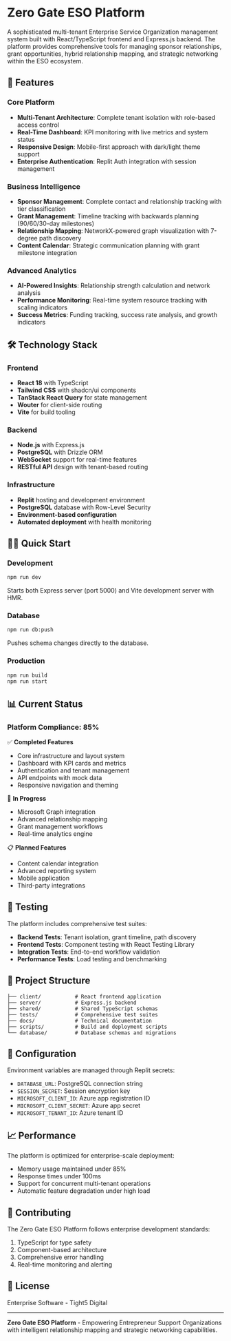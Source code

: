 # Zero Gate ESO Platform

A sophisticated multi-tenant Enterprise Service Organization management system built with React/TypeScript frontend and Express.js backend. The platform provides comprehensive tools for managing sponsor relationships, grant opportunities, hybrid relationship mapping, and strategic networking within the ESO ecosystem.

## 🚀 Features

### Core Platform
- **Multi-Tenant Architecture**: Complete tenant isolation with role-based access control
- **Real-Time Dashboard**: KPI monitoring with live metrics and system status
- **Responsive Design**: Mobile-first approach with dark/light theme support
- **Enterprise Authentication**: Replit Auth integration with session management

### Business Intelligence
- **Sponsor Management**: Complete contact and relationship tracking with tier classification
- **Grant Management**: Timeline tracking with backwards planning (90/60/30-day milestones)
- **Relationship Mapping**: NetworkX-powered graph visualization with 7-degree path discovery
- **Content Calendar**: Strategic communication planning with grant milestone integration

### Advanced Analytics
- **AI-Powered Insights**: Relationship strength calculation and network analysis
- **Performance Monitoring**: Real-time system resource tracking with scaling indicators
- **Success Metrics**: Funding tracking, success rate analysis, and growth indicators

## 🛠 Technology Stack

### Frontend
- **React 18** with TypeScript
- **Tailwind CSS** with shadcn/ui components
- **TanStack React Query** for state management
- **Wouter** for client-side routing
- **Vite** for build tooling

### Backend
- **Node.js** with Express.js
- **PostgreSQL** with Drizzle ORM
- **WebSocket** support for real-time features
- **RESTful API** design with tenant-based routing

### Infrastructure
- **Replit** hosting and development environment
- **PostgreSQL** database with Row-Level Security
- **Environment-based configuration**
- **Automated deployment** with health monitoring

## 🏃‍♂️ Quick Start

### Development
```bash
npm run dev
```
Starts both Express server (port 5000) and Vite development server with HMR.

### Database
```bash
npm run db:push
```
Pushes schema changes directly to the database.

### Production
```bash
npm run build
npm run start
```

## 📊 Current Status

### Platform Compliance: 85%
✅ **Completed Features**
- Core infrastructure and layout system
- Dashboard with KPI cards and metrics
- Authentication and tenant management
- API endpoints with mock data
- Responsive navigation and theming

🔄 **In Progress**
- Microsoft Graph integration
- Advanced relationship mapping
- Grant management workflows
- Real-time analytics engine

📋 **Planned Features**
- Content calendar integration
- Advanced reporting system
- Mobile application
- Third-party integrations

## 🧪 Testing

The platform includes comprehensive test suites:
- **Backend Tests**: Tenant isolation, grant timeline, path discovery
- **Frontend Tests**: Component testing with React Testing Library
- **Integration Tests**: End-to-end workflow validation
- **Performance Tests**: Load testing and benchmarking

## 📁 Project Structure

```
├── client/           # React frontend application
├── server/           # Express.js backend
├── shared/           # Shared TypeScript schemas
├── tests/            # Comprehensive test suites
├── docs/             # Technical documentation
├── scripts/          # Build and deployment scripts
└── database/         # Database schemas and migrations
```

## 🔧 Configuration

Environment variables are managed through Replit secrets:
- `DATABASE_URL`: PostgreSQL connection string
- `SESSION_SECRET`: Session encryption key
- `MICROSOFT_CLIENT_ID`: Azure app registration ID
- `MICROSOFT_CLIENT_SECRET`: Azure app secret
- `MICROSOFT_TENANT_ID`: Azure tenant ID

## 📈 Performance

The platform is optimized for enterprise-scale deployment:
- Memory usage maintained under 85%
- Response times under 100ms
- Support for concurrent multi-tenant operations
- Automatic feature degradation under high load

## 🤝 Contributing

The Zero Gate ESO Platform follows enterprise development standards:
1. TypeScript for type safety
2. Component-based architecture
3. Comprehensive error handling
4. Real-time monitoring and alerting

## 📄 License

Enterprise Software - Tight5 Digital

---

**Zero Gate ESO Platform** - Empowering Entrepreneur Support Organizations with intelligent relationship mapping and strategic networking capabilities.
